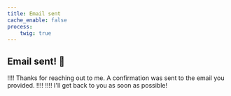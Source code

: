 ```yaml
---
title: Email sent
cache_enable: false
process:
    twig: true
---
```


## Email sent! 📨

!!!! Thanks for reaching out to me. A confirmation was sent to the email you provided.
!!!!
!!!! I'll get back to you as soon as possible!
